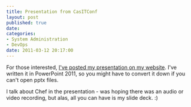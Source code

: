 ```yaml
---
title: Presentation from CasITConf
layout: post
published: true
date: 
categories:
- System Administration
- DevOps
date: 2011-03-12 20:17:00
---
```


For those interested, [I've posted my presentation on my website](/docs/casitconf.pptx).  I've written it in PowerPoint 2011, so you might have to convert it down if you can't open pptx files.

I talk about Chef in the presentation - was hoping there was an audio or video recording, but alas, all you can have is my slide deck. :)
